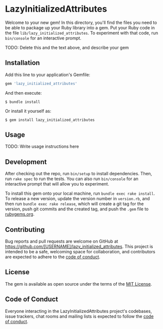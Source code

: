 # LazyInitializedAttributes

Welcome to your new gem! In this directory, you'll find the files you need to be able to package up your Ruby library into a gem. Put your Ruby code in the file `lib/lazy_initialized_attributes`. To experiment with that code, run `bin/console` for an interactive prompt.

TODO: Delete this and the text above, and describe your gem

## Installation

Add this line to your application's Gemfile:

```ruby
gem 'lazy_initialized_attributes'
```

And then execute:

    $ bundle install

Or install it yourself as:

    $ gem install lazy_initialized_attributes

## Usage

TODO: Write usage instructions here

## Development

After checking out the repo, run `bin/setup` to install dependencies. Then, run `rake spec` to run the tests. You can also run `bin/console` for an interactive prompt that will allow you to experiment.

To install this gem onto your local machine, run `bundle exec rake install`. To release a new version, update the version number in `version.rb`, and then run `bundle exec rake release`, which will create a git tag for the version, push git commits and the created tag, and push the `.gem` file to [rubygems.org](https://rubygems.org).

## Contributing

Bug reports and pull requests are welcome on GitHub at https://github.com/[USERNAME]/lazy_initialized_attributes. This project is intended to be a safe, welcoming space for collaboration, and contributors are expected to adhere to the [code of conduct](https://github.com/[USERNAME]/lazy_initialized_attributes/blob/main/CODE_OF_CONDUCT.md).

## License

The gem is available as open source under the terms of the [MIT License](https://opensource.org/licenses/MIT).

## Code of Conduct

Everyone interacting in the LazyInitializedAttributes project's codebases, issue trackers, chat rooms and mailing lists is expected to follow the [code of conduct](https://github.com/[USERNAME]/lazy_initialized_attributes/blob/main/CODE_OF_CONDUCT.md).
